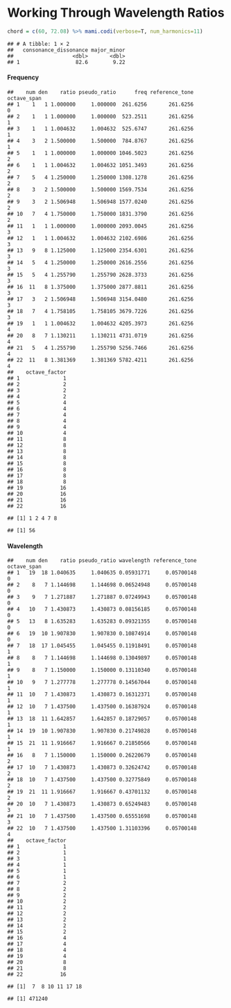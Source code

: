 Working Through Wavelength Ratios
================

``` r
chord = c(60, 72.08) %>% mami.codi(verbose=T, num_harmonics=11)
```

    ## # A tibble: 1 × 2
    ##   consonance_dissonance major_minor
    ##                   <dbl>       <dbl>
    ## 1                  82.6        9.22

#### Frequency

    ##    num den    ratio pseudo_ratio      freq reference_tone octave_span
    ## 1    1   1 1.000000     1.000000  261.6256       261.6256           0
    ## 2    1   1 1.000000     1.000000  523.2511       261.6256           1
    ## 3    1   1 1.004632     1.004632  525.6747       261.6256           1
    ## 4    3   2 1.500000     1.500000  784.8767       261.6256           1
    ## 5    1   1 1.000000     1.000000 1046.5023       261.6256           2
    ## 6    1   1 1.004632     1.004632 1051.3493       261.6256           2
    ## 7    5   4 1.250000     1.250000 1308.1278       261.6256           2
    ## 8    3   2 1.500000     1.500000 1569.7534       261.6256           2
    ## 9    3   2 1.506948     1.506948 1577.0240       261.6256           2
    ## 10   7   4 1.750000     1.750000 1831.3790       261.6256           2
    ## 11   1   1 1.000000     1.000000 2093.0045       261.6256           3
    ## 12   1   1 1.004632     1.004632 2102.6986       261.6256           3
    ## 13   9   8 1.125000     1.125000 2354.6301       261.6256           3
    ## 14   5   4 1.250000     1.250000 2616.2556       261.6256           3
    ## 15   5   4 1.255790     1.255790 2628.3733       261.6256           3
    ## 16  11   8 1.375000     1.375000 2877.8811       261.6256           3
    ## 17   3   2 1.506948     1.506948 3154.0480       261.6256           3
    ## 18   7   4 1.758105     1.758105 3679.7226       261.6256           3
    ## 19   1   1 1.004632     1.004632 4205.3973       261.6256           4
    ## 20   8   7 1.130211     1.130211 4731.0719       261.6256           4
    ## 21   5   4 1.255790     1.255790 5256.7466       261.6256           4
    ## 22  11   8 1.381369     1.381369 5782.4211       261.6256           4
    ##    octave_factor
    ## 1              1
    ## 2              2
    ## 3              2
    ## 4              2
    ## 5              4
    ## 6              4
    ## 7              4
    ## 8              4
    ## 9              4
    ## 10             4
    ## 11             8
    ## 12             8
    ## 13             8
    ## 14             8
    ## 15             8
    ## 16             8
    ## 17             8
    ## 18             8
    ## 19            16
    ## 20            16
    ## 21            16
    ## 22            16

    ## [1] 1 2 4 7 8

    ## [1] 56

#### Wavelength

    ##    num den    ratio pseudo_ratio wavelength reference_tone octave_span
    ## 1   19  18 1.040635     1.040635 0.05931771     0.05700148           0
    ## 2    8   7 1.144698     1.144698 0.06524948     0.05700148           0
    ## 3    9   7 1.271887     1.271887 0.07249943     0.05700148           0
    ## 4   10   7 1.430873     1.430873 0.08156185     0.05700148           0
    ## 5   13   8 1.635283     1.635283 0.09321355     0.05700148           0
    ## 6   19  10 1.907830     1.907830 0.10874914     0.05700148           0
    ## 7   18  17 1.045455     1.045455 0.11918491     0.05700148           1
    ## 8    8   7 1.144698     1.144698 0.13049897     0.05700148           1
    ## 9    8   7 1.150000     1.150000 0.13110340     0.05700148           1
    ## 10   9   7 1.277778     1.277778 0.14567044     0.05700148           1
    ## 11  10   7 1.430873     1.430873 0.16312371     0.05700148           1
    ## 12  10   7 1.437500     1.437500 0.16387924     0.05700148           1
    ## 13  18  11 1.642857     1.642857 0.18729057     0.05700148           1
    ## 14  19  10 1.907830     1.907830 0.21749828     0.05700148           1
    ## 15  21  11 1.916667     1.916667 0.21850566     0.05700148           1
    ## 16   8   7 1.150000     1.150000 0.26220679     0.05700148           2
    ## 17  10   7 1.430873     1.430873 0.32624742     0.05700148           2
    ## 18  10   7 1.437500     1.437500 0.32775849     0.05700148           2
    ## 19  21  11 1.916667     1.916667 0.43701132     0.05700148           2
    ## 20  10   7 1.430873     1.430873 0.65249483     0.05700148           3
    ## 21  10   7 1.437500     1.437500 0.65551698     0.05700148           3
    ## 22  10   7 1.437500     1.437500 1.31103396     0.05700148           4
    ##    octave_factor
    ## 1              1
    ## 2              1
    ## 3              1
    ## 4              1
    ## 5              1
    ## 6              1
    ## 7              2
    ## 8              2
    ## 9              2
    ## 10             2
    ## 11             2
    ## 12             2
    ## 13             2
    ## 14             2
    ## 15             2
    ## 16             4
    ## 17             4
    ## 18             4
    ## 19             4
    ## 20             8
    ## 21             8
    ## 22            16

    ## [1]  7  8 10 11 17 18

    ## [1] 471240
